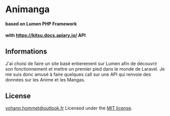 # Animanga
#### based on Lumen PHP Framework
#### with https://kitsu.docs.apiary.io/ API

## Informations

J'ai choisi de faire un site basé entierement sur Lumen afin de découvrir son fonctionnement et mettre un premier pied dans le monde de Laravel. Je me suis donc amusé à faire quelques call sur une API qui renvoie des données sur les Anime et les Mangas.


## License
yohann.hommet@outlook.fr
Licensed under the [MIT license](https://opensource.org/licenses/MIT).
